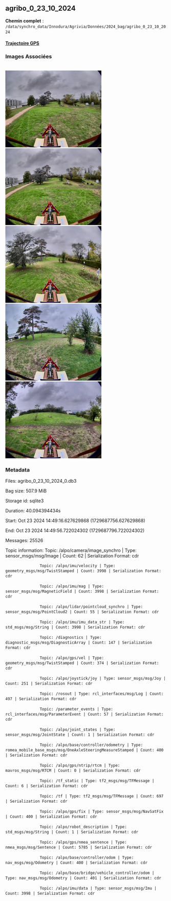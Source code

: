 ## agribo_0_23_10_2024

**Chemin complet** : `/data/synchro_data/Innodura/Agrivia/Données/2024_bag/agribo_0_23_10_2024`

#### [Trajectoire GPS](gps_traj.html)

### Images Associées

<br/><span><img src='img_exemples/image_1729687711675379955.jpg' alt='drawing' width='300'/><img src='img_exemples/image_1729687717548410858.jpg' alt='drawing' width='300'/><img src='img_exemples/image_1729687725444787335.jpg' alt='drawing' width='300'/><img src='img_exemples/image_1729687734560813947.jpg' alt='drawing' width='300'/><img src='img_exemples/image_1729687744852417932.jpg' alt='drawing' width='300'/><br/></span>
### Metadata



Files:             agribo_0_23_10_2024_0.db3

Bag size:          507.9 MiB

Storage id:        sqlite3

Duration:          40.094394434s

Start:             Oct 23 2024 14:49:16.627629868 (1729687756.627629868)

End:               Oct 23 2024 14:49:56.722024302 (1729687796.722024302)

Messages:          25526

Topic information: Topic: /alpo/camera/image_synchro | Type: sensor_msgs/msg/Image | Count: 62 | Serialization Format: cdr

                   Topic: /alpo/imu/velocity | Type: geometry_msgs/msg/TwistStamped | Count: 3998 | Serialization Format: cdr

                   Topic: /alpo/imu/mag | Type: sensor_msgs/msg/MagneticField | Count: 3998 | Serialization Format: cdr

                   Topic: /alpo/lidar/pointcloud_synchro | Type: sensor_msgs/msg/PointCloud2 | Count: 55 | Serialization Format: cdr

                   Topic: /alpo/imu/imu_data_str | Type: std_msgs/msg/String | Count: 3998 | Serialization Format: cdr

                   Topic: /diagnostics | Type: diagnostic_msgs/msg/DiagnosticArray | Count: 147 | Serialization Format: cdr

                   Topic: /alpo/gps/vel | Type: geometry_msgs/msg/TwistStamped | Count: 374 | Serialization Format: cdr

                   Topic: /alpo/joystick/joy | Type: sensor_msgs/msg/Joy | Count: 251 | Serialization Format: cdr

                   Topic: /rosout | Type: rcl_interfaces/msg/Log | Count: 497 | Serialization Format: cdr

                   Topic: /parameter_events | Type: rcl_interfaces/msg/ParameterEvent | Count: 57 | Serialization Format: cdr

                   Topic: /alpo/joint_states | Type: sensor_msgs/msg/JointState | Count: 1 | Serialization Format: cdr

                   Topic: /alpo/base/controller/odometry | Type: romea_mobile_base_msgs/msg/OneAxleSteeringMeasureStamped | Count: 400 | Serialization Format: cdr

                   Topic: /alpo/gps/ntrip/rtcm | Type: mavros_msgs/msg/RTCM | Count: 0 | Serialization Format: cdr

                   Topic: /tf_static | Type: tf2_msgs/msg/TFMessage | Count: 6 | Serialization Format: cdr

                   Topic: /tf | Type: tf2_msgs/msg/TFMessage | Count: 697 | Serialization Format: cdr

                   Topic: /alpo/gps/fix | Type: sensor_msgs/msg/NavSatFix | Count: 400 | Serialization Format: cdr

                   Topic: /alpo/robot_description | Type: std_msgs/msg/String | Count: 1 | Serialization Format: cdr

                   Topic: /alpo/gps/nmea_sentence | Type: nmea_msgs/msg/Sentence | Count: 5785 | Serialization Format: cdr

                   Topic: /alpo/base/controller/odom | Type: nav_msgs/msg/Odometry | Count: 400 | Serialization Format: cdr

                   Topic: /alpo/base/bridge/vehicle_controller/odom | Type: nav_msgs/msg/Odometry | Count: 401 | Serialization Format: cdr

                   Topic: /alpo/imu/data | Type: sensor_msgs/msg/Imu | Count: 3998 | Serialization Format: cdr



